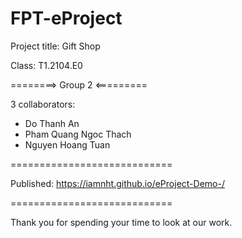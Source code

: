 # FPT-eProject

Project title: Gift Shop

Class:  T1.2104.E0

========> Group 2 <=========

3 collaborators:

- Do Thanh An
- Pham Quang Ngoc Thach
- Nguyen Hoang Tuan
             
============================

Published: https://iamnht.github.io/eProject-Demo-/

============================

Thank you for spending your time to look at our work.

